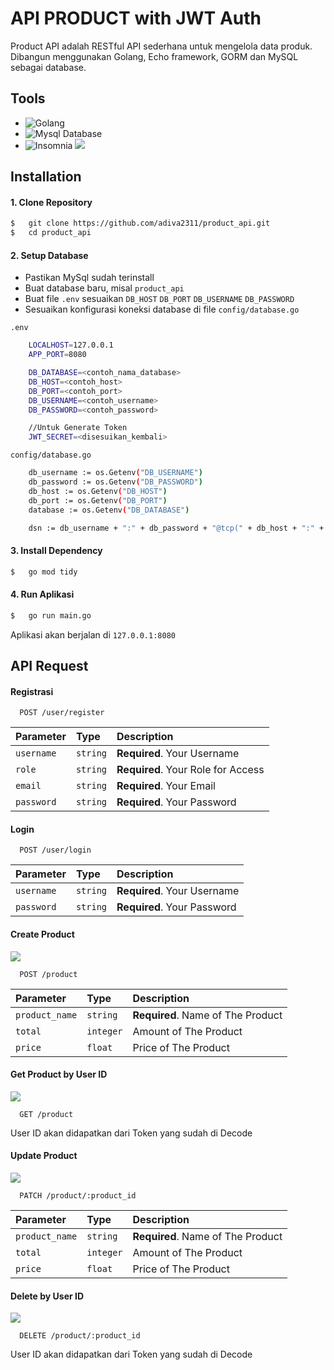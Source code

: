 # API PRODUCT with JWT Auth

Product API adalah RESTful API sederhana untuk mengelola data produk.
Dibangun menggunakan Golang, Echo framework, GORM dan MySQL sebagai database.

## Tools

- ![Golang](https://img.shields.io/badge/Go-00ADD8?style=for-the-badge&logo=go&logoColor=white)
- ![Mysql Database](https://img.shields.io/badge/MySQL-005C84?style=for-the-badge&logo=mysql&logoColor=white)
- ![Insomnia](https://img.shields.io/badge/Insomnia-5849be?style=for-the-badge&logo=Insomnia&logoColor=white) ![](https://img.shields.io/badge/for%20API%20Testing-8A2BE2)

## Installation

#### 1. Clone Repository

```bash
$   git clone https://github.com/adiva2311/product_api.git
$   cd product_api
```

#### 2. Setup Database

- Pastikan MySql sudah terinstall
- Buat database baru, misal `product_api`
- Buat file `.env` sesuaikan `DB_HOST` `DB_PORT` `DB_USERNAME` `DB_PASSWORD`
- Sesuaikan konfigurasi koneksi database di file `config/database.go `

`.env `

```bash
    LOCALHOST=127.0.0.1
    APP_PORT=8080

    DB_DATABASE=<contoh_nama_database>
    DB_HOST=<contoh_host>
    DB_PORT=<contoh_port>
    DB_USERNAME=<contoh_username>
    DB_PASSWORD=<contoh_password>

    //Untuk Generate Token
    JWT_SECRET=<disesuikan_kembali>
```

`config/database.go `

```bash
    db_username := os.Getenv("DB_USERNAME")
	db_password := os.Getenv("DB_PASSWORD")
	db_host := os.Getenv("DB_HOST")
	db_port := os.Getenv("DB_PORT")
	database := os.Getenv("DB_DATABASE")

	dsn := db_username + ":" + db_password + "@tcp(" + db_host + ":" + db_port + ")/" + database + "?charset=utf8mb4&parseTime=True&loc=Local"
```

#### 3. Install Dependency

```bash
$   go mod tidy
```

#### 4. Run Aplikasi

```bash
$   go run main.go
```

Aplikasi akan berjalan di `127.0.0.1:8080`

## API Request

#### Registrasi

```http
  POST /user/register
```

| Parameter  | Type     | Description                        |
| :--------- | :------- | :--------------------------------- |
| `username` | `string` | **Required**. Your Username        |
| `role`     | `string` | **Required**. Your Role for Access |
| `email`    | `string` | **Required**. Your Email           |
| `password` | `string` | **Required**. Your Password        |

#### Login

```http
  POST /user/login
```

| Parameter  | Type     | Description                 |
| :--------- | :------- | :-------------------------- |
| `username` | `string` | **Required**. Your Username |
| `password` | `string` | **Required**. Your Password |

#### Create Product

![](https://img.shields.io/badge/require%20JWT%20for%20Authentication-3273a8)

```http
  POST /product
```

| Parameter      | Type      | Description                       |
| :------------- | :-------- | :-------------------------------- |
| `product_name` | `string`  | **Required**. Name of The Product |
| `total`        | `integer` | Amount of The Product             |
| `price`        | `float`   | Price of The Product              |

#### Get Product by User ID

![](https://img.shields.io/badge/require%20JWT%20for%20Authentication-3273a8)

```http
  GET /product
```

User ID akan didapatkan dari Token yang sudah di Decode

#### Update Product

![](https://img.shields.io/badge/require%20JWT%20for%20Authentication-3273a8)

```http
  PATCH /product/:product_id
```

| Parameter      | Type      | Description                       |
| :------------- | :-------- | :-------------------------------- |
| `product_name` | `string`  | **Required**. Name of The Product |
| `total`        | `integer` | Amount of The Product             |
| `price`        | `float`   | Price of The Product              |

#### Delete by User ID

![](https://img.shields.io/badge/require%20JWT%20for%20Authentication-3273a8)

```http
  DELETE /product/:product_id
```

User ID akan didapatkan dari Token yang sudah di Decode

